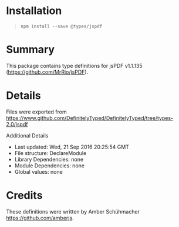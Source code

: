 # Installation
> `npm install --save @types/jspdf`

# Summary
This package contains type definitions for jsPDF v1.1.135 (https://github.com/MrRio/jsPDF).

# Details
Files were exported from https://www.github.com/DefinitelyTyped/DefinitelyTyped/tree/types-2.0/jspdf

Additional Details
 * Last updated: Wed, 21 Sep 2016 20:25:54 GMT
 * File structure: DeclareModule
 * Library Dependencies: none
 * Module Dependencies: none
 * Global values: none

# Credits
These definitions were written by Amber Schühmacher <https://github.com/amberjs>.
